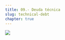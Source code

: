 ```yaml
---
title: 09.- Deuda técnica
slug: technical-debt
chapter: true
---
```


![](/images/qap/code-quality-metrics/025.png)
